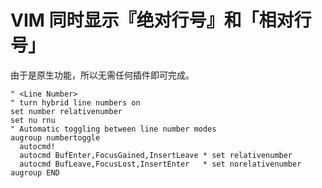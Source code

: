 # VIM 同时显示『绝对行号』和「相对行号」

由于是原生功能，所以无需任何插件即可完成。

```vim
" <Line Number>
" turn hybrid line numbers on
set number relativenumber
set nu rnu
" Automatic toggling between line number modes
augroup numbertoggle
  autocmd!
  autocmd BufEnter,FocusGained,InsertLeave * set relativenumber
  autocmd BufLeave,FocusLost,InsertEnter   * set norelativenumber
augroup END
```